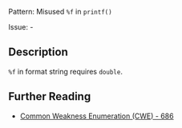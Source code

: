 Pattern: Misused `%f` in `printf()`

Issue: -

## Description

`%f` in format string requires `double`.

## Further Reading

* [Common Weakness Enumeration (CWE) - 686](https://cwe.mitre.org/data/definitions/686.html)